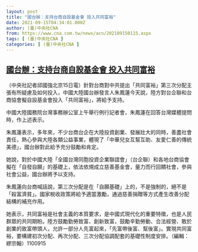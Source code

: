 ```yaml
---
layout: post
title: "國台辦：支持台商自設基金會 投入共同富裕"
date: 2021-09-15T04:34:01.000Z
author: (臺)中央社CNA
from: https://www.cna.com.tw/news/acn/202109150115.aspx
tags: [ (臺)中央社CNA ]
categories: [ (臺)中央社CNA ]
---
```

<!--1631680441000-->
[國台辦：支持台商自設基金會 投入共同富裕](https://www.cna.com.tw/news/acn/202109150115.aspx)
------

<div>
<div></div><div class="paragraph"><p>（中央社記者邱國強北京15日電）針對台商對中共提出「共同富裕」第三次分配主張有所疑慮及如何投入，中國大陸國台辦發言人朱鳳蓮今天說，陸方對台企聯和台商協會擬自設基金會投入「共同富裕」，將給予支持。</p><p>中國大陸國務院台灣事務辦公室上午舉行例行記者會，朱鳳蓮在回答台灣媒體提問時，作上述表示。</p><p>朱鳳蓮表示，多年來，不少台商台企在大陸投資創業、發展壯大的同時，善盡社會責任，熱心參與大陸各類公益事業，體現了「中華兒女互幫互助、友愛仁善的傳統美德」，國台辦對此給予充分鼓勵和肯定。</p><p>她說，對於中國大陸「全國台灣同胞投資企業聯誼會」（台企聯）和各地台商協會擬在「自發自願」的基礎上，依法依規成立慈善基金會，量力而行回饋社會，參與社會公益，國台辦將予以支持。</p><p>朱鳳蓮向台商喊話說，第三次分配是在「自願基礎」上的，不是強制的，絕不是「殺富濟貧」。國家稅收政策將給予適當激勵，通過慈善捐贈等方式產生改善分配結構的補充作用。</p><p>她表示，共同富裕是社會主義的本質要求，是中國式現代化的重要特徵，也是人民群眾的共同期盼。陸方鼓勵勤勞致富、創新致富，鼓勵辛勤勞動、合法經營、敢於創業的致富帶頭人，允許一部分人先富起來，「先富帶後富、幫後富」。實現共同富裕，要構建初次分配、再次分配、三次分配協調配套的基礎性制度安排。（編輯：繆宗翰）1100915</p></div>
</div>
